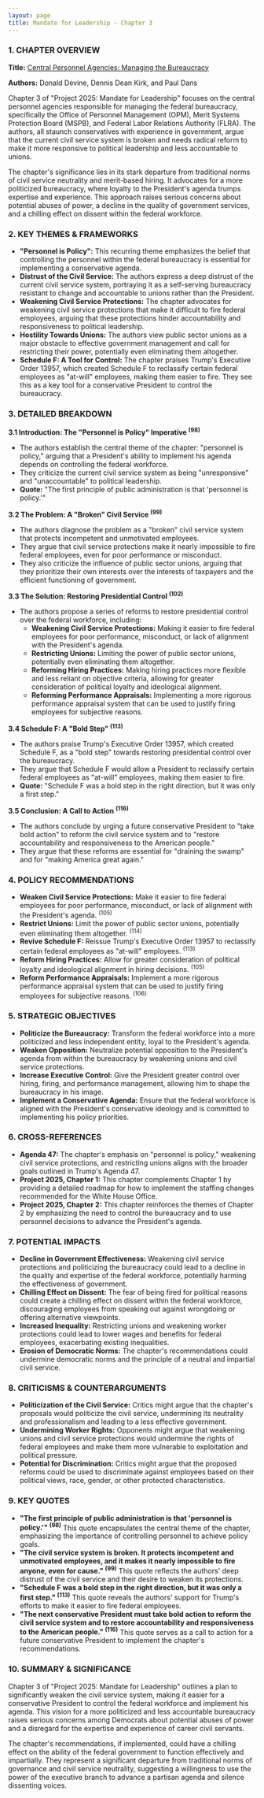 ```yaml
---
layout: page
title: Mandate for Leadership - Chapter 3
---
```


### 1. CHAPTER OVERVIEW

**Title:** [Central Personnel Agencies: Managing the Bureaucracy](../../documents/project_2025_chapters/chapter_3.pdf)

**Authors:** Donald Devine, Dennis Dean Kirk, and Paul Dans

Chapter 3 of "Project 2025: Mandate for Leadership" focuses on the central personnel agencies responsible for managing the federal bureaucracy, specifically the Office of Personnel Management (OPM), Merit Systems Protection Board (MSPB), and Federal Labor Relations Authority (FLRA). The authors, all staunch conservatives with experience in government, argue that the current civil service system is broken and needs radical reform to make it more responsive to political leadership and less accountable to unions.

The chapter's significance lies in its stark departure from traditional norms of civil service neutrality and merit-based hiring. It advocates for a more politicized bureaucracy, where loyalty to the President's agenda trumps expertise and experience. This approach raises serious concerns about potential abuses of power, a decline in the quality of government services, and a chilling effect on dissent within the federal workforce.

### 2. KEY THEMES & FRAMEWORKS

* **"Personnel is Policy":** This recurring theme emphasizes the belief that controlling the personnel within the federal bureaucracy is essential for implementing a conservative agenda. 
* **Distrust of the Civil Service:** The authors express a deep distrust of the current civil service system, portraying it as a self-serving bureaucracy resistant to change and accountable to unions rather than the President.
* **Weakening Civil Service Protections:** The chapter advocates for weakening civil service protections that make it difficult to fire federal employees, arguing that these protections hinder accountability and responsiveness to political leadership.
* **Hostility Towards Unions:** The authors view public sector unions as a major obstacle to effective government management and call for restricting their power, potentially even eliminating them altogether.
* **Schedule F: A Tool for Control:** The chapter praises Trump's Executive Order 13957, which created Schedule F to reclassify certain federal employees as "at-will" employees, making them easier to fire. They see this as a key tool for a conservative President to control the bureaucracy.

### 3. DETAILED BREAKDOWN

**3.1 Introduction: The "Personnel is Policy" Imperative <sup>(98)</sup>**

* The authors establish the central theme of the chapter: "personnel is policy," arguing that a President's ability to implement his agenda depends on controlling the federal workforce.
* They criticize the current civil service system as being "unresponsive" and "unaccountable" to political leadership.
* **Quote:** "The first principle of public administration is that 'personnel is policy.'"

**3.2 The Problem: A "Broken" Civil Service <sup>(99)</sup>**

* The authors diagnose the problem as a "broken" civil service system that protects incompetent and unmotivated employees.
* They argue that civil service protections make it nearly impossible to fire federal employees, even for poor performance or misconduct.
* They also criticize the influence of public sector unions, arguing that they prioritize their own interests over the interests of taxpayers and the efficient functioning of government.

**3.3 The Solution: Restoring Presidential Control <sup>(102)</sup>**

* The authors propose a series of reforms to restore presidential control over the federal workforce, including:
    * **Weakening Civil Service Protections:** Making it easier to fire federal employees for poor performance, misconduct, or lack of alignment with the President's agenda.
    * **Restricting Unions:** Limiting the power of public sector unions, potentially even eliminating them altogether.
    * **Reforming Hiring Practices:**  Making hiring practices more flexible and less reliant on objective criteria, allowing for greater consideration of political loyalty and ideological alignment.
    * **Reforming Performance Appraisals:**  Implementing a more rigorous performance appraisal system that can be used to justify firing employees for subjective reasons.

**3.4 Schedule F: A "Bold Step" <sup>(113)</sup>**

* The authors praise Trump's Executive Order 13957, which created Schedule F, as a "bold step" towards restoring presidential control over the bureaucracy.
* They argue that Schedule F would allow a President to reclassify certain federal employees as "at-will" employees, making them easier to fire.
* **Quote:** "Schedule F was a bold step in the right direction, but it was only a first step."

**3.5 Conclusion: A Call to Action <sup>(116)</sup>**

* The authors conclude by urging a future conservative President to "take bold action" to reform the civil service system and to "restore accountability and responsiveness to the American people."
* They argue that these reforms are essential for "draining the swamp" and for "making America great again."

### 4. POLICY RECOMMENDATIONS

* **Weaken Civil Service Protections:**  Make it easier to fire federal employees for poor performance, misconduct, or lack of alignment with the President's agenda. <sup>(105)</sup>
* **Restrict Unions:**  Limit the power of public sector unions, potentially even eliminating them altogether. <sup>(114)</sup>
* **Revive Schedule F:**  Reissue Trump's Executive Order 13957 to reclassify certain federal employees as "at-will" employees. <sup>(113)</sup>
* **Reform Hiring Practices:**  Allow for greater consideration of political loyalty and ideological alignment in hiring decisions. <sup>(105)</sup>
* **Reform Performance Appraisals:**  Implement a more rigorous performance appraisal system that can be used to justify firing employees for subjective reasons. <sup>(106)</sup>

### 5. STRATEGIC OBJECTIVES

* **Politicize the Bureaucracy:**  Transform the federal workforce into a more politicized and less independent entity, loyal to the President's agenda.
* **Weaken Opposition:**  Neutralize potential opposition to the President's agenda from within the bureaucracy by weakening unions and civil service protections.
* **Increase Executive Control:**  Give the President greater control over hiring, firing, and performance management, allowing him to shape the bureaucracy in his image.
* **Implement a Conservative Agenda:**  Ensure that the federal workforce is aligned with the President's conservative ideology and is committed to implementing his policy priorities.

### 6. CROSS-REFERENCES

* **Agenda 47:**  The chapter's emphasis on "personnel is policy," weakening civil service protections, and restricting unions aligns with the broader goals outlined in Trump's Agenda 47.
* **Project 2025, Chapter 1:**  This chapter complements Chapter 1 by providing a detailed roadmap for how to implement the staffing changes recommended for the White House Office.
* **Project 2025, Chapter 2:**  This chapter reinforces the themes of Chapter 2 by emphasizing the need to control the bureaucracy and to use personnel decisions to advance the President's agenda.

### 7. POTENTIAL IMPACTS

* **Decline in Government Effectiveness:**  Weakening civil service protections and politicizing the bureaucracy could lead to a decline in the quality and expertise of the federal workforce, potentially harming the effectiveness of government.
* **Chilling Effect on Dissent:**  The fear of being fired for political reasons could create a chilling effect on dissent within the federal workforce, discouraging employees from speaking out against wrongdoing or offering alternative viewpoints.
* **Increased Inequality:**  Restricting unions and weakening worker protections could lead to lower wages and benefits for federal employees, exacerbating existing inequalities.
* **Erosion of Democratic Norms:**  The chapter's recommendations could undermine democratic norms and the principle of a neutral and impartial civil service.

### 8. CRITICISMS & COUNTERARGUMENTS

* **Politicization of the Civil Service:**  Critics might argue that the chapter's proposals would politicize the civil service, undermining its neutrality and professionalism and leading to a less effective government.
* **Undermining Worker Rights:**  Opponents might argue that weakening unions and civil service protections would undermine the rights of federal employees and make them more vulnerable to exploitation and political pressure.
* **Potential for Discrimination:**  Critics might argue that the proposed reforms could be used to discriminate against employees based on their political views, race, gender, or other protected characteristics.

### 9. KEY QUOTES

* **"The first principle of public administration is that 'personnel is policy.'" <sup>(98)</sup>**  This quote encapsulates the central theme of the chapter, emphasizing the importance of controlling personnel to achieve policy goals.
* **"The civil service system is broken. It protects incompetent and unmotivated employees, and it makes it nearly impossible to fire anyone, even for cause." <sup>(99)</sup>**  This quote reflects the authors' deep distrust of the civil service and their desire to weaken its protections.
* **"Schedule F was a bold step in the right direction, but it was only a first step." <sup>(113)</sup>**  This quote reveals the authors' support for Trump's efforts to make it easier to fire federal employees.
* **"The next conservative President must take bold action to reform the civil service system and to restore accountability and responsiveness to the American people." <sup>(116)</sup>**  This quote serves as a call to action for a future conservative President to implement the chapter's recommendations.

### 10. SUMMARY & SIGNIFICANCE

Chapter 3 of "Project 2025: Mandate for Leadership" outlines a plan to significantly weaken the civil service system, making it easier for a conservative President to control the federal workforce and implement his agenda. This vision for a more politicized and less accountable bureaucracy raises serious concerns among Democrats about potential abuses of power and a disregard for the expertise and experience of career civil servants.

The chapter's recommendations, if implemented, could have a chilling effect on the ability of the federal government to function effectively and impartially. They represent a significant departure from traditional norms of governance and civil service neutrality, suggesting a willingness to use the power of the executive branch to advance a partisan agenda and silence dissenting voices. 
